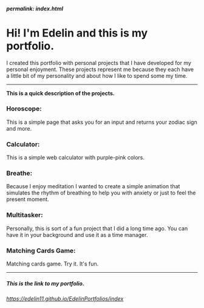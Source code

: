 ##### permalink: index.html
# Hi! I'm Edelin and this is my portfolio.

I created this portfolio with personal projects that I have developed for my personal enjoyment. These projects represent me because they each have a little bit of my personality and about how I like to spend some my time.

_______________________________________________________________________________________________________________________________________________________________

__This is a quick description of the projects.__

### Horoscope:
This is a simple page that asks you for an input and returns your zodiac sign and more.

### Calculator: 
This is a simple web calculator with purple-pink colors.

### Breathe:
Because I enjoy meditation I wanted to create a simple animation that simulates the rhythm of breathing to help you with anxiety or just to feel the present moment.

### Multitasker:
Personally, this is sort of a fun project that I did a long time ago. You can have it in your background and use it as a time manager.

### Matching Cards Game: 
Matching cards game. Try it. It's fun. 

_______________________________________________________________________________________________________________________________________________________________


##### This is the link to my portfolio.
_https://edelin11.github.io/EdelinPortfolios/index_
